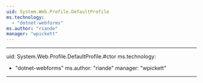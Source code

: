 ```yaml
---
uid: System.Web.Profile.DefaultProfile
ms.technology: 
  - "dotnet-webforms"
ms.author: "riande"
manager: "wpickett"
---
```


---
uid: System.Web.Profile.DefaultProfile.#ctor
ms.technology: 
  - "dotnet-webforms"
ms.author: "riande"
manager: "wpickett"
---
